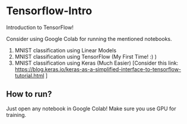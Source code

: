 # Tensorflow-Intro
Introduction to TensorFlow! 

Consider using Google Colab for running the mentioned notebooks.
1. MNIST classification using Linear Models 
2. MNIST classification using TensorFlow (My First Time! :) )
3. MNIST classification using Keras (Much Easier) [Consider this link: https://blog.keras.io/keras-as-a-simplified-interface-to-tensorflow-tutorial.html ]

## How to run?
Just open any notebook in Google Colab! Make sure you use GPU for training.

